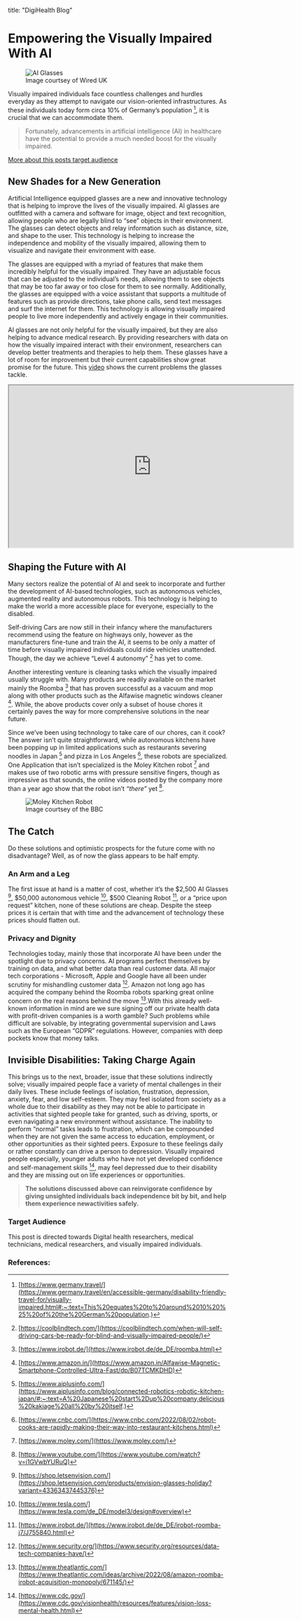 title: "DigiHealth Blog"
# Empowering the Visually Impaired With AI

<figure>
  <img src="https://raw.githubusercontent.com/Karim-Haidar/22W/pages/png.png" alt="AI Glasses">
  <figcaption>Image courtsey of Wired UK</figcaption>
</figure>


Visually impaired individuals face countless challenges and hurdles everyday as they attempt to navigate our vision-oriented infrastructures. As these individuals today form circa 10% of Germany’s population [^1], it is crucial that we can accommodate them.

>
> Fortunately, advancements in artificial intelligence (AI) in healthcare have the potential to provide a much needed boost for the visually impaired.
>

<a href="#target-audience">More about this posts target audience</a>

## New Shades for a New Generation

Artificial Intelligence equipped glasses are a new and innovative technology that is helping to improve the lives of the visually impaired. AI glasses are outfitted with a camera and software for image, object and text recognition, allowing people who are legally blind to “see” objects in their environment. The glasses can detect objects and relay information such as distance, size, and shape to the user. This technology is helping to increase the independence and mobility of the visually impaired, allowing them to visualize and navigate their environment with ease.

The glasses are equipped with a myriad of features that make them incredibly helpful for the visually impaired. They have an adjustable focus that can be adjusted to the individual’s needs, allowing them to see objects that may be too far away or too close for them to see normally. Additionally, the glasses are equipped with a voice assistant that supports a multitude of features such as provide directions, take phone calls, send text messages and surf the internet for them. This technology is allowing visually impaired people to live more independently and actively engage in their communities.

AI glasses are not only helpful for the visually impaired, but they are also helping to advance medical research. By providing researchers with data on how the visually impaired interact with their environment, researchers can develop better treatments and therapies to help them. These glasses have a lot of room for improvement but their current capabilities show great promise for the future. This <a href="https://www.youtube.com/watch?v=9ehENnq2EFo">video</a> shows the current problems the glasses tackle.

<iframe width="650" height="370" src="https://www.youtube.com/embed/9ehENnq2EFo" title="YouTube video player showcasing Envsion Glasses"></iframe>


## Shaping the Future with AI

Many sectors realize the potential of AI and seek to incorporate and further the development of AI-based technologies, such as autonomous vehicles, augmented reality and autonomous robots. This technology is helping to make the world a more accessible place for everyone, especially to the disabled.

Self-driving Cars are now still in their infancy where the manufacturers recommend using the feature on highways only, however as the manufacturers fine-tune and train the AI, it seems to be only a matter of time before visually impaired individuals could ride vehicles unattended. Though, the day we achieve “Level 4 autonomy” [^2] has yet to come.

Another interesting venture is cleaning tasks which the visually impaired usually struggle with. Many products are readily available on the market mainly the Roomba [^3] that has proven successful as a vacuum and mop along with other products such as the Alfawise magnetic windows cleaner [^4]. While, the above products cover only a subset of house chores it certainly paves the way for more comprehensive solutions in the near future.

Since we’ve been using technology to take care of our chores, can it cook? The answer isn’t quite straightforward, while autonomous kitchens have been popping up in limited applications such as restaurants severing noodles in Japan [^5] and pizza in Los Angeles [^6], these robots are specialized. One Application that isn’t specialized is the Moley Kitchen robot [^7] and makes use of two robotic arms with pressure sensitive fingers, though as impressive as that sounds, the online videos posted by the company more than a year ago show that the robot isn’t *“there”* yet [^8].

<figure>
  <img src="https://ichef.bbci.co.uk/news/976/cpsprodpb/12BF9/production/_122239767_moleyrobotics2.jpg" alt="Moley Kitchen Robot">
  <figcaption>Image courtsey of the BBC</figcaption>
</figure>



## The Catch

Do these solutions and optimistic prospects for the future come with no disadvantage? Well, as of now the glass appears to be half empty.


### An Arm and a Leg

The first issue at hand is a matter of cost, whether it’s the $2,500 AI Glasses [^9], $50,000 autonomous vehicle [^10], $500 Cleaning Robot [^11], or a “price upon request” kitchen, none of these solutions are cheap. Despite the steep prices it is certain that with time and the advancement of technology these prices should flatten out.


### Privacy and Dignity

Technologies today, mainly those that incorporate AI have been under the spotlight due to privacy concerns. AI programs perfect themselves by training on data, and what better data than real customer data. All major tech corporations - Microsoft, Apple and Google have all been under scrutiny for mishandling customer data [^12]. Amazon not long ago has acquired the company behind the Roomba robots sparking great online concern on the real reasons behind the move [^13].With this already well-known information in mind are we sure signing off our private health data with profit-driven companies is a worth gamble? Such problems while difficult are solvable, by integrating governmental supervision and Laws such as the European “GDPR” regulations. However, companies with deep pockets know that money talks.


## Invisible Disabilities: Taking Charge Again

This brings us to the next, broader, issue that these solutions indirectly solve; visually impaired people face a variety of mental challenges in their daily lives. These include feelings of isolation, frustration, depression, anxiety, fear, and low self-esteem. They may feel isolated from society as a whole due to their disability as they may not be able to participate in activities that sighted people take for granted, such as driving, sports, or even navigating a new environment without assistance. The inability to perform “normal” tasks leads to frustration, which can be compounded when they are not given the same access to education, employment, or other opportunities as their sighted peers. Exposure to these feelings daily or rather constantly can drive a person to depression. Visually impaired people especially, younger adults who have not yet developed confidence and self-management skills [^14], may feel depressed due to their disability and they are missing out on life experiences or opportunities.

   >**The solutions discussed above can reinvigorate confidence by giving unsighted individuals back independence bit by bit, and help them experience newactivities safely.**
   

### <span id="target-audience">Target Audience</span>

This post is directed towards Digital health researchers, medical technicians, medical researchers, and visually impaired individuals.


### References:

[^1]: [https://www.germany.travel/](https://www.germany.travel/en/accessible-germany/disability-friendly-travel-for/visually-impaired.html#:~:text=This%20equates%20to%20around%2010%20%25%20of%20the%20German%20population.)
[^2]: [https://coolblindtech.com/](https://coolblindtech.com/when-will-self-driving-cars-be-ready-for-blind-and-visually-impaired-people/)
[^3]: [https://www.irobot.de/](https://www.irobot.de/de_DE/roomba.html)
[^4]: [https://www.amazon.in/](https://www.amazon.in/Alfawise-Magnetic-Smartphone-Controlled-Ultra-Fast/dp/B07TCMKDHD)
[^5]: [https://www.aiplusinfo.com/](https://www.aiplusinfo.com/blog/connected-robotics-robotic-kitchen-japan/#:~:text=A%20Japanese%20start%2Dup%20company,delicious%20kakiage%20all%20by%20itself.)
[^6]: [https://www.cnbc.com/](https://www.cnbc.com/2022/08/02/robot-cooks-are-rapidly-making-their-way-into-restaurant-kitchens.html)
[^7]: [https://www.moley.com/](https://www.moley.com/)
[^8]: [https://www.youtube.com/](https://www.youtube.com/watch?v=i1GVwbYURuQ)
[^9]: [https://shop.letsenvision.com/](https://shop.letsenvision.com/products/envision-glasses-holiday?variant=43363437445376)
[^10]: [https://www.tesla.com/](https://www.tesla.com/de_DE/model3/design#overview)
[^11]: [https://www.irobot.de/](https://www.irobot.de/de_DE/irobot-roomba-j7/J755840.html)
[^12]: [https://www.security.org/](https://www.security.org/resources/data-tech-companies-have/)
[^13]: [https://www.theatlantic.com/](https://www.theatlantic.com/ideas/archive/2022/08/amazon-roomba-irobot-acquisition-monopoly/671145/)
[^14]: [https://www.cdc.gov/](https://www.cdc.gov/visionhealth/resources/features/vision-loss-mental-health.html)

